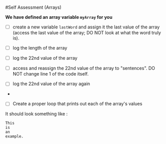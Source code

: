 #Self Assessment (Arrays)

**We have defined an array variable `myArray` for you**

* [ ] create a new variable `lastWord` and assign it the last value of the array (access the last value of the array; DO NOT look at what the word truly is).

* [ ] log the length of the array

* [ ] log the 22nd value of the array

* [ ] access and reassign the 22nd value of the array to "sentences". DO NOT change line 1 of the code itself.

* [ ] log the 22nd value of the array again

-

* [ ] Create a proper loop that prints out each of the array's values

It should look something like :

````
This
is
an
example.

````
